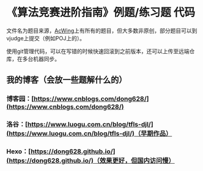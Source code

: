 # 《算法竞赛进阶指南》例题/练习题 代码

文件名为题目来源，[AcWing](https://www.acwing.com/problem/search/1/?csrfmiddlewaretoken=E5g0iLmp8axmebMfPvQo7bCK1LLBfHWdxtJ7wBnfK2uN98UUDYvtHL4iv6PlYpNd&search_content=%E7%AE%97%E6%B3%95%E7%AB%9E%E8%B5%9B%E8%BF%9B%E9%98%B6%E6%8C%87%E5%8D%97)上有所有的题目，但大多数非原创，部分题目可以到vjudge上提交（例如POJ上的）。

使用git管理代码，可以在写错的时候快速回滚到之前版本，还可以上传至远端仓库，在多台机器同步。

## 我的博客（会放一些题解什么的）

### 博客园：[https://www.cnblogs.com/dong628/](https://www.cnblogs.com/dong628/)

### 洛谷：[https://www.luogu.com.cn/blog/tfls-djl/](https://www.luogu.com.cn/blog/tfls-djl/)（早期作品）

### Hexo：[https://dong628.github.io/](https://dong628.github.io/)（效果更好，但国内访问慢）

